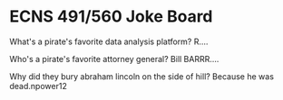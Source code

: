# ECNS 491/560 Joke Board

What's a pirate's favorite data analysis platform? R....

Who's a pirate's favorite attorney general? Bill BARRR....

Why did they bury abraham lincoln on the side of  hill? Because he was dead.npower12